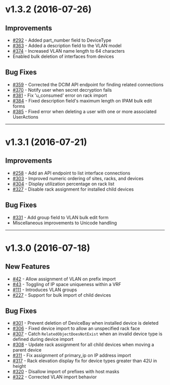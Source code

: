 # v1.3.2 (2016-07-26)

## Improvements

* [#292](https://github.com/netbox-community/netbox/issues/292) - Added part_number field to DeviceType
* [#363](https://github.com/netbox-community/netbox/issues/363) - Added a description field to the VLAN model
* [#374](https://github.com/netbox-community/netbox/issues/374) - Increased VLAN name length to 64 characters
* Enabled bulk deletion of interfaces from devices

## Bug Fixes

* [#359](https://github.com/netbox-community/netbox/issues/359) - Corrected the DCIM API endpoint for finding related connections
* [#370](https://github.com/netbox-community/netbox/issues/370) - Notify user when secret decryption fails
* [#381](https://github.com/netbox-community/netbox/issues/381) - Fix 'u_consumed' error on rack import
* [#384](https://github.com/netbox-community/netbox/issues/384) - Fixed description field's maximum length on IPAM bulk edit forms
* [#385](https://github.com/netbox-community/netbox/issues/385) - Fixed error when deleting a user with one or more associated UserActions

---

# v1.3.1 (2016-07-21)

## Improvements

* [#258](https://github.com/netbox-community/netbox/issues/258) - Add an API endpoint to list interface connections
* [#303](https://github.com/netbox-community/netbox/issues/303) - Improved numeric ordering of sites, racks, and devices
* [#304](https://github.com/netbox-community/netbox/issues/304) - Display utilization percentage on rack list
* [#327](https://github.com/netbox-community/netbox/issues/327) - Disable rack assignment for installed child devices

## Bug Fixes

* [#331](https://github.com/netbox-community/netbox/issues/331) - Add group field to VLAN bulk edit form
* Miscellaneous improvements to Unicode handling

---

# v1.3.0 (2016-07-18)

## New Features

* [#42](https://github.com/netbox-community/netbox/issues/42) - Allow assignment of VLAN on prefix import
* [#43](https://github.com/netbox-community/netbox/issues/43) - Toggling of IP space uniqueness within a VRF
* [#111](https://github.com/netbox-community/netbox/issues/111) - Introduces VLAN groups
* [#227](https://github.com/netbox-community/netbox/issues/227) - Support for bulk import of child devices

## Bug Fixes

* [#301](https://github.com/netbox-community/netbox/issues/301) - Prevent deletion of DeviceBay when installed device is deleted
* [#306](https://github.com/netbox-community/netbox/issues/306) - Fixed device import to allow an unspecified rack face
* [#307](https://github.com/netbox-community/netbox/issues/307) - Catch `RelatedObjectDoesNotExist` when an invalid device type is defined during device import
* [#308](https://github.com/netbox-community/netbox/issues/308) - Update rack assignment for all child devices when moving a parent device
* [#311](https://github.com/netbox-community/netbox/issues/311) - Fix assignment of primary_ip on IP address import
* [#317](https://github.com/netbox-community/netbox/issues/317) - Rack elevation display fix for device types greater than 42U in height
* [#320](https://github.com/netbox-community/netbox/issues/320) - Disallow import of prefixes with host masks
* [#322](https://github.com/netbox-community/netbox/issues/320) - Corrected VLAN import behavior
